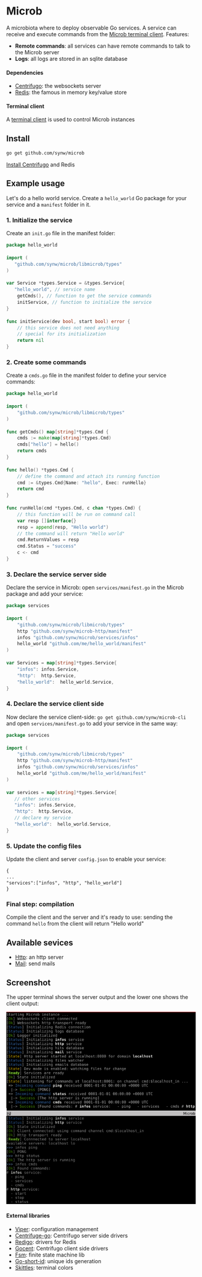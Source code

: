 # Microb

A microbiota where to deploy observable Go services. A service can receive and execute commands from the 
[Microb terminal client](https://github.com/synw/microb-cli). Features:

- **Remote commands**: all services can have remote commands to talk to the Microb server
- **Logs**: all logs are stored in an sqlite database

#### Dependencies

- [Centrifugo](https://github.com/centrifugal/centrifugo): the websockets server
- [Redis](https://redis.io/): the famous in memory key/value store

#### Terminal client

A [terminal client](https://github.com/synw/microb-cli) is used to control Microb instances

## Install

   ```bash
   go get github.com/synw/microb
   ```
   
[Install Centrifugo](https://fzambia.gitbooks.io/centrifugal/content/server/start.html) and 
Redis

## Example usage

Let's do a hello world service. Create a `hello_world` Go package for your service and
a `manifest` folder in it.

### 1. Initialize the service

Create an `init.go` file in the manifest folder:

   ```go
   package hello_world

   import (
      "github.com/synw/microb/libmicrob/types"
   )

   var Service *types.Service = &types.Service{
	  "hello_world", // service name
	   getCmds(), // function to get the service commands
	   initService, // function to initialize the service
   }
   
   func initService(dev bool, start bool) error {
       // this service does not need anything
       // special for its initialization
	   return nil
   }
   ```

### 2. Create some commands
   
Create a `cmds.go` file in the manifest folder to define your service commands:

   ```go
   package hello_world

   import (
	   "github.com/synw/microb/libmicrob/types"
   )

   func getCmds() map[string]*types.Cmd {
	   cmds := make(map[string]*types.Cmd)
	   cmds["hello"] = hello()
	   return cmds
   }

   func hello() *types.Cmd {
       // define the command and attach its running function
	   cmd := &types.Cmd{Name: "hello", Exec: runHello}
	   return cmd
   }
   
   func runHello(cmd *types.Cmd, c chan *types.Cmd) {
       // this function will be run on command call
	   var resp []interface{}
	   resp = append(resp, "Hello world")
	   // the command will return "Hello world"
	   cmd.ReturnValues = resp
	   cmd.Status = "success"
	   c <- cmd
   }
   ```

### 3. Declare the service server side
   
Declare the service in Microb: open `services/manifest.go` in the Microb package and
add your service:
   
   ```go
   package services

   import (
       "github.com/synw/microb/libmicrob/types"
	   http "github.com/synw/microb-http/manifest"
	   infos "github.com/synw/microb/services/infos"
	   hello_world "github.com/me/hello_world/manifest"
   )

   var Services = map[string]*types.Service{
	   "infos": infos.Service,
	   "http":  http.Service,
	   "hello_world":  hello_world.Service,
   }
   ```

### 4. Declare the service client side

Now declare the service client-side: `go get github.com/synw/microb-cli` and open
`services/manifest.go` to add your service in the same way:

   ```go
   package services

   import (
       "github.com/synw/microb/libmicrob/types"
	   http "github.com/synw/microb-http/manifest"
	   infos "github.com/synw/microb/services/infos"
	   hello_world "github.com/me/hello_world/manifest"
   )

   var services = map[string]*types.Service{
      // other services
      "infos": infos.Service,
      "http":  http.Service,
      // declare my service
      "hello_world":  hello_world.Service,
   }
   ```

### 5. Update the config files
   
Update the client and server `config.json` to enable your service:

   ```
   {
   ...
   "services":["infos", "http", "hello_world"]
   }
   ```

### Final step: compilation
   
Compile the client and the server and it's ready to use: sending the command `hello` from
the client will return "Hello world"

## Available sevices

- [Http](https://github.com/synw/microb-http): an http server
- [Mail](https://github.com/synw/microb-mail): send mails

## Screenshot

The upper terminal shows the server output and the lower one shows the client output:

![Screenshot](https://raw.githubusercontent.com/synw/microb/master/docs/img/screenshot.png)

#### External libraries

- [Viper](https://github.com/spf13/viper): configuration management
- [Centrifuge-go](https://github.com/centrifugal/centrifuge-go): Centrifugo server side drivers
- [Redigo](https://github.com/gomodule/redigo): drivers for Redis
- [Gocent](https://github.com/centrifugal/gocent): Centrifugo client side drivers
- [Fsm](https://github.com/looplab/fsm): finite state machine lib
- [Go-short-id](https://github.com/SKAhack/go-shortid): unique ids generation
- [Skittles](https://godoc.org/github.com/acmacalister/skittles): terminal colors
